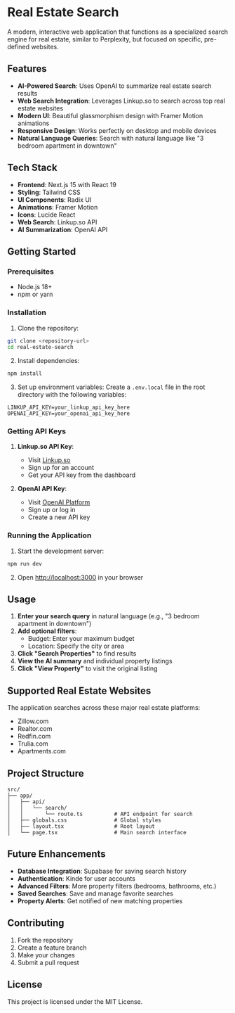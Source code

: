 # Real Estate Search

A modern, interactive web application that functions as a specialized search engine for real estate, similar to Perplexity, but focused on specific, pre-defined websites.

## Features

- **AI-Powered Search**: Uses OpenAI to summarize real estate search results
- **Web Search Integration**: Leverages Linkup.so to search across top real estate websites
- **Modern UI**: Beautiful glassmorphism design with Framer Motion animations
- **Responsive Design**: Works perfectly on desktop and mobile devices
- **Natural Language Queries**: Search with natural language like "3 bedroom apartment in downtown"

## Tech Stack

- **Frontend**: Next.js 15 with React 19
- **Styling**: Tailwind CSS
- **UI Components**: Radix UI
- **Animations**: Framer Motion
- **Icons**: Lucide React
- **Web Search**: Linkup.so API
- **AI Summarization**: OpenAI API

## Getting Started

### Prerequisites

- Node.js 18+ 
- npm or yarn

### Installation

1. Clone the repository:
```bash
git clone <repository-url>
cd real-estate-search
```

2. Install dependencies:
```bash
npm install
```

3. Set up environment variables:
Create a `.env.local` file in the root directory with the following variables:

```env
LINKUP_API_KEY=your_linkup_api_key_here
OPENAI_API_KEY=your_openai_api_key_here
```

### Getting API Keys

1. **Linkup.so API Key**:
   - Visit [Linkup.so](https://linkup.so/)
   - Sign up for an account
   - Get your API key from the dashboard

2. **OpenAI API Key**:
   - Visit [OpenAI Platform](https://platform.openai.com/api-keys)
   - Sign up or log in
   - Create a new API key

### Running the Application

1. Start the development server:
```bash
npm run dev
```

2. Open [http://localhost:3000](http://localhost:3000) in your browser

## Usage

1. **Enter your search query** in natural language (e.g., "3 bedroom apartment in downtown")
2. **Add optional filters**:
   - Budget: Enter your maximum budget
   - Location: Specify the city or area
3. **Click "Search Properties"** to find results
4. **View the AI summary** and individual property listings
5. **Click "View Property"** to visit the original listing

## Supported Real Estate Websites

The application searches across these major real estate platforms:
- Zillow.com
- Realtor.com
- Redfin.com
- Trulia.com
- Apartments.com

## Project Structure

```
src/
├── app/
│   ├── api/
│   │   └── search/
│   │       └── route.ts          # API endpoint for search
│   ├── globals.css               # Global styles
│   ├── layout.tsx                # Root layout
│   └── page.tsx                  # Main search interface
```

## Future Enhancements

- **Database Integration**: Supabase for saving search history
- **Authentication**: Kinde for user accounts
- **Advanced Filters**: More property filters (bedrooms, bathrooms, etc.)
- **Saved Searches**: Save and manage favorite searches
- **Property Alerts**: Get notified of new matching properties

## Contributing

1. Fork the repository
2. Create a feature branch
3. Make your changes
4. Submit a pull request

## License

This project is licensed under the MIT License.
